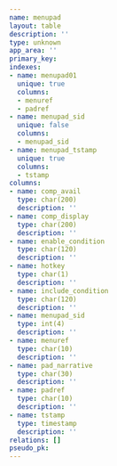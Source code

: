 ```yaml
---
name: menupad
layout: table
description: ''
type: unknown
app_area: ''
primary_key: 
indexes:
- name: menupad01
  unique: true
  columns:
  - menuref
  - padref
- name: menupad_sid
  unique: false
  columns:
  - menupad_sid
- name: menupad_tstamp
  unique: true
  columns:
  - tstamp
columns:
- name: comp_avail
  type: char(200)
  description: ''
- name: comp_display
  type: char(200)
  description: ''
- name: enable_condition
  type: char(120)
  description: ''
- name: hotkey
  type: char(1)
  description: ''
- name: include_condition
  type: char(120)
  description: ''
- name: menupad_sid
  type: int(4)
  description: ''
- name: menuref
  type: char(10)
  description: ''
- name: pad_narrative
  type: char(30)
  description: ''
- name: padref
  type: char(10)
  description: ''
- name: tstamp
  type: timestamp
  description: ''
relations: []
pseudo_pk: 
---
```


